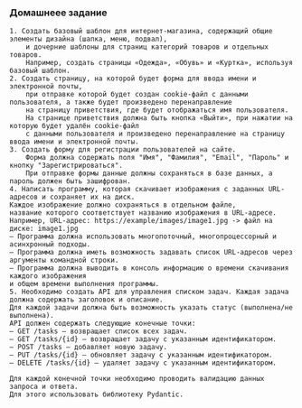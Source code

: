 ### Домашнеее задание 

    1. Создать базовый шаблон для интернет-магазина, содержащий общие элементы дизайна (шапка, меню, подвал), 
        и дочерние шаблоны для страниц категорий товаров и отдельных товаров. 
        Например, создать страницы «Одежда», «Обувь» и «Куртка», используя базовый шаблон.
    2. Создать страницу, на которой будет форма для ввода имени и электронной почты, 
        при отправке которой будет создан cookie-файл с данными пользователя, а также будет произведено перенаправление 
        на страницу приветствия, где будет отображаться имя пользователя.
        На странице приветствия должна быть кнопка «Выйти», при нажатии на которую будет удалён cookie-файл 
        с данными пользователя и произведено перенаправление на страницу ввода имени и электронной почты.
    3. Создать форму для регистрации пользователей на сайте. 
        Форма должна содержать поля "Имя", "Фамилия", "Email", "Пароль" и кнопку "Зарегистрироваться". 
        При отправке формы данные должны сохраняться в базе данных, а пароль должен быть зашифрован.
    4. Написать программу, которая скачивает изображения с заданных URL-адресов и сохраняет их на диск. 
    Каждое изображение должно сохраняться в отдельном файле, 
    название которого соответствует названию изображения в URL-адресе.
    Например, URL-адрес: https://example/images/image1.jpg -> файл на диске: image1.jpg
    — Программа должна использовать многопоточный, многопроцессорный и асинхронный подходы.
    — Программа должна иметь возможность задавать список URL-адресов через аргументы командной строки.
    — Программа должна выводить в консоль информацию о времени скачивания каждого изображения 
    и общем времени выполнения программы.
    5. Необходимо создать API для управления списком задач. Каждая задача должна содержать заголовок и описание. 
    Для каждой задачи должна быть возможность указать статус (выполнена/не выполнена).
    API должен содержать следующие конечные точки:
    — GET /tasks — возвращает список всех задач.
    — GET /tasks/{id} — возвращает задачу с указанным идентификатором.
    — POST /tasks — добавляет новую задачу.
    — PUT /tasks/{id} — обновляет задачу с указанным идентификатором.
    — DELETE /tasks/{id} — удаляет задачу с указанным идентификатором.
    
    Для каждой конечной точки необходимо проводить валидацию данных запроса и ответа. 
    Для этого использовать библиотеку Pydantic.